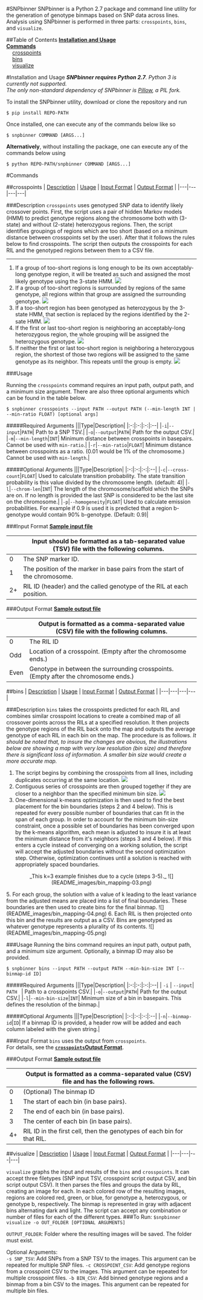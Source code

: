 #SNPbinner
SNPbinner is a Python 2.7 package and command line utility for the generation of genotype binmaps based on SNP data across lines.  Analysis using SNPbinner is performed in three parts: `crosspoints`, `bins`, and `visualize`.

##Table of Contents
[**Installation and Usage**](#installation-and-usage)  
[**Commands**](#commands)  
    [crosspoints](#crosspoints)  
    [bins](#bins)  
    [visualize](#visualize)  

#Installation and Usage
_**SNPbinner requires Python 2.7**. Python 3 is currently not supported.   
The only non-standard dependency of SNPbinner is [Pillow](https://github.com/python-pillow/Pillow), a PIL fork._

To install the SNPbinner utility, download or clone the repository and run 

```  
$ pip install REPO-PATH
```  
Once installed, one can execute any of the commands below like so  

```  
$ snpbinner COMMAND [ARGS...]
```  
**Alternatively**, without installing the package, one can execute any of the commands below using 

```
$ python REPO-PATH/snpbinner COMMAND [ARGS...]
``` 


#Commands

##crosspoints
| [Description](#description) | [Usage](#usage) | [Input Format](#input-format) | [Output Format](#output-format) |
|---|---|---|---|

###Description
`crosspoints` uses genotyped SNP data to identify likely crossover points. First, the script uses a pair of hidden Markov models (HMM) to predict genotype regions along the chromosome both with (3-state) and without (2-state) heterozygous regions. Then, the script identifies groupings of regions which are too short (based on a minimum distance between crosspoints set by the user). After that it follows the rules below to find crosspoints. The script then outputs the crosspoints for each RIL and the genotyped regions between them to a CSV file.

---

1. If a group of too-short regions is long enough to be its own acceptably-long genotype region, it will be treated as such and assigned the most likely genotype using the 3-state HMM.
![](README_images/crosspoint_selection-04.png)
1. If a group of too-short regions is surrounded by regions of the same genotype, all regions within that group are assigned the surrounding genotype.
![](README_images/crosspoint_selection-03.png)
1. If a too-short region has been genotyped as heterozygous by the 3-state HMM, that section is replaced by the regions identified by the 2-sate HMM. 
![](README_images/crosspoint_selection-05.png)
2. If the first or last too-short region is neighboring an acceptably-long heterozygous region, the whole grouping will be assigned the heterozygous genotype. 
![](README_images/crosspoint_selection-02.png)
3. If neither the first or last too-short region is neighboring a heterozygous region, the shortest of those two regions will be assigned to the same genotype as its neighbor. This repeats until the group is empty.
![](README_images/crosspoint_selection-01.png)

###Usage

Running the `crosspoints` command requires an input path, output path, and a minimum size argument. There are also three optional arguments which can be found in the table below.

```
$ snpbinner crosspoints --input PATH --output PATH (--min-length INT | --min-ratio FLOAT) [optional args]  
``` 

#####Required Arguments
|||Type|Description|
|:-:|:-:|:-:|:--|
|`-i`|`--input`|`PATH`| Path to a SNP TSV.|
|`-o`|`--output`|`PATH`| Path for the output CSV.|
|`-m`|`--min-length`|`INT`| Minimum distance between crosspoints in basepairs. Cannot be used with `min-ratio`.|
|`-r`|`--min-ratio`|`FLOAT`| Minimum distance between crosspoints as a ratio. (0.01 would be 1% of the chromosome.) Cannot be used with `min-length`.|

#####Optional Arguments
|||Type|Description|
|:-:|:-:|:-:|:--|
|`-c`|`--cross-count`|`FLOAT`| Used to calculate transition probability. The state transition probability is this value divided by the chromosome length. (default: 4)|
|`-l`|`--chrom-len`|`INT`| The length of the chromosome/scaffold which the SNPs are on. If no length is provided the last SNP is considered to be the last site on the chromosome.|
|`-p`|`--homogeneity`|`FLOAT`| Used to calculate emission probabilities. For example if 0.9 is used it is predicted that a region b-genotype would contain 90% b-genotype. (Default: 0.9)|

###Input Format
**[Sample input file]()**

|   |Input should be formatted as a tab-separated value (TSV) file with the following columns.|
|---|---|
|0|The SNP marker ID.|
|1|The position of the marker in base pairs from the start of the chromosome.|
|2+|RIL ID (header) and the called genotype of the RIL at each position.|

###Output Format
**[Sample output file]()**

|   |Output is formatted as a comma-separated value (CSV) file with the following columns.|
|---|---|
|0|The RIL ID|
|Odd|Location of a crosspoint. (Empty after the chromosome ends.)|
|Even|Genotype in between the surrounding crosspoints. (Empty after the chromosome ends.)|

##bins
| [Description](#description-1) | [Usage](#usage-1) | [Input Format](#input-format-1) | [Output Format](#output-format-1) |
|---|---|---|---|

###Description
`bins` takes the crosspoints predicted for each RIL and combines similar crosspoint locations to create a combined map of all crossover points across the RILs at a specified resolution. It then projects the genotype regions of the RIL back onto the map and outputs the average genotype of each RIL in each bin on the map. The procedure is as follows. *It should be noted that, to insure the changes are obvious, the illustrations below are showing a map with very low resolution (bin size) and therefore there is significant loss of information. A smaller bin size would create a more accurate map.*

1. The script begins by combining the crosspoints from all lines, including duplicates occurring at the same location.
![](README_images/bin_mapping-01.png)
2. Contiguous series of crosspoints are then grouped together if they are closer to a neighbor than the specified minimum bin size.
![](README_images/bin_mapping-02.png)
4. One-dimensional k-means optimization is then used to find the best placement for the bin boundaries (steps 2 and 4 below). This is repeated for every possible number of boundaries that can fit in the span of each group. In order to account for the minimum bin-size constraint, once a possible set of boundaries has been converged upon by the k-means algorithm, each mean is adjusted to insure it is at least the minimum distance from it's neighbors (steps 3 and 4 below). If this enters a cycle instead of converging on a working solution, the script will accept the adjusted boundaries without the second optimization step. Otherwise, optimization continues until a solution is reached with appropriately spaced boundaries.  
 <p align="center">_This k=3 example finishes due to a cycle (steps 3-5)._
![](README_images/bin_mapping-03.png)
</p>
5. For each group, the solution with a value of k leading to the least variance from the adjusted means are placed into a list of final boundaries. These boundaries are then used to create bins for the final binmap.
![](README_images/bin_mapping-04.png)
6. Each RIL is then projected onto this bin and the results are output as a CSV. Bins are genotyped as whatever genotype represents a plurality of its contents. 
![](README_images/bin_mapping-05.png)

###Usage
Running the bins command requires an input path, output path, and a minimum size argument. Optionally, a binmap ID may also be provided.

```
$ snpbinner bins --input PATH --output PATH --min-bin-size INT [--binmap-id ID]
```

#####Required Arguments
|||Type|Description|
|:-:|:-:|:-:|:--|
| `-i` | `--input`| `PATH ` | Path to a crosspoints CSV.|
|`-o`|`--output`|`PATH`| Path for the output CSV.|
|`-l`|`--min-bin-size`|`INT`| Minimum size of a bin in basepairs. This defines the resolution of the binmap.|

#####Optional Arguments
|||Type|Description|
|:-:|:-:|:-:|:--|
|`-n`|`--binmap-id`|`ID`| If a binmap ID is provided, a header row will be added and each column labeled with the given string.|

###Input Format
`bins` uses the output from `crosspoints`.  
For details, see the  **[`crosspoints`Output Format](#output-format)**.


###Output Format
**[Sample output file]()**

|   |Output is formatted as a comma-separated value (CSV) file and has the following rows.|
|---|---|
|0| (Optional) The binmap ID|
|1| The start of each bin (in base pairs).|
|2| The end of each bin (in base pairs).|
|3| The center of each bin (in base pairs).|
|4+| RIL ID in the first cell, then the genotypes of each bin for that RIL.|
 
##visualize
| [Description](#description-2) | [Usage](#usage-2) | [Input Format](#input-format-2) | [Output Format](#output-format-2) |
|---|---|---|---|

`visualize` graphs the input and results of the `bins` and `crosspoints`. It can accept three filetypes (SNP input TSV, crosspoint script output CSV, and bin script output CSV). It then parses the files and groups the data by RIL, creating an image for each. In each colored row of the resulting images, regions are colored red, green, or blue, for genotype a, heterozygous, or genotype b, respectively. The binmap is represented in gray with adjacent bins alternating dark and light. The script can accept any combination or number of files for each of the different types.
###To Run:
`$snpbinner visualize -o OUT_FOLDER [OPTIONAL ARGUMENTS]`  

`OUTPUT_FOLDER`: Folder where the resulting images will be saved. The folder must exist.  

Optional Arguments:  
`-s SNP_TSV`: Add SNPs from a SNP TSV to the images. This argument can be repeated for multiple SNP files. 
`-c CROSSPOINT_CSV`: Add genotype regions from a crosspoint CSV to the images. This argument can be repeated for multiple crosspoint files.
`-b BIN_CSV`:  Add binned genotype regions and a binmap from a bin CSV to the images. This argument can be repeated for multiple bin files.





